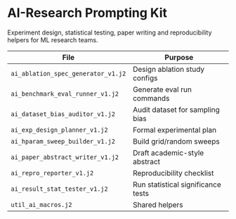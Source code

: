 # AI-Research Prompting Kit

Experiment design, statistical testing, paper writing and reproducibility helpers for ML research teams.

| File | Purpose |
|------|---------|
| `ai_ablation_spec_generator_v1.j2` | Design ablation study configs |
| `ai_benchmark_eval_runner_v1.j2` | Generate eval run commands |
| `ai_dataset_bias_auditor_v1.j2` | Audit dataset for sampling bias |
| `ai_exp_design_planner_v1.j2` | Formal experimental plan |
| `ai_hparam_sweep_builder_v1.j2` | Build grid/random sweeps |
| `ai_paper_abstract_writer_v1.j2` | Draft academic-style abstract |
| `ai_repro_reporter_v1.j2` | Reproducibility checklist |
| `ai_result_stat_tester_v1.j2` | Run statistical significance tests |
| `util_ai_macros.j2` | Shared helpers
